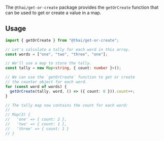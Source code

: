 The `@thai/get-or-create` package provides the `getOrCreate` function that can be used to get or create a value in a map.

## Usage

```ts
import { getOrCreate } from "@thai/get-or-create";

// Let's calculate a tally for each word in this array.
const words = ["one", "two", "three", "one"];

// We'll use a map to store the tally.
const tally = new Map<string, { count: number }>();

// We can use the `getOrCreate` function to get or create
// the counter object for each word.
for (const word of words) {
  getOrCreate(tally, word, () => ({ count: 0 })).count++;
}

// The tally map now contains the count for each word:
//
// Map(3) {
//   'one' => { count: 2 },
//   'two' => { count: 1 },
//   'three' => { count: 1 }
// }
```
